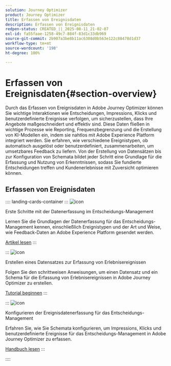 ```yaml
---
solution: Journey Optimizer
product: Journey Optimizer
title: Erfassen von Ereignisdaten
description: Erfassen von Ereignisdaten
redpen-status: CREATED_||_2025-08-11_21-02-07
exl-id: fa55faae-1258-49c7-884f-83d1c33db969
source-git-commit: 2b907a3be8b11ac6308d0b563e122c88478d1d37
workflow-type: tm+mt
source-wordcount: '198'
ht-degree: 100%

---
```


# Erfassen von Ereignisdaten{#section-overview}

Durch das Erfassen von Ereignisdaten in Adobe Journey Optimizer können Sie wichtige Interaktionen wie Entscheidungen, Impressions, Klicks und benutzerdefinierte Ereignisse verfolgen, um sicherzustellen, dass Ihre Angebote maßgeschneidert und effektiv sind. Diese Daten fließen in wichtige Prozesse wie Reporting, Frequenzbegrenzung und die Erstellung von KI-Modellen ein, indem sie nahtlos mit Adobe Experience Platform integriert werden. Sie erfahren, wie verschiedene Ereignistypen, ob automatisch ausgelöst oder benutzerdefiniert, zusammenarbeiten, um umsetzbares Feedback zu liefern. Von der Erstellung von Datensätzen bis zur Konfiguration von Schemata bildet jeder Schritt eine Grundlage für die Erfassung und Nutzung von Erkenntnissen, sodass Sie fundierte Entscheidungen treffen und Kundenerlebnisse mit Zuversicht optimieren können.

## Erfassen von Ereignisdaten

:::: landing-cards-container
:::
![icon](https://cdn.experienceleague.adobe.com/icons/book.svg?lang=de)

Erste Schritte mit der Datenerfassung im Entscheidungs-Management

Lernen Sie die Grundlagen der Datenerfassung für das Entscheidungs-Management kennen, einschließlich Ereignistypen und der Art und Weise, wie Feedback-Daten an Adobe Experience Platform gesendet werden.

[Artikel lesen](../using/offers/data-collection/data-collection.md)
:::

:::
![icon](https://cdn.experienceleague.adobe.com/icons/circle-play.svg?lang=de)

Erstellen eines Datensatzes zur Erfassung von Erlebnisereignissen

Folgen Sie den schrittweisen Anweisungen, um einen Datensatz und ein Schema für die Erfassung von Erlebnisereignissen in Adobe Journey Optimizer zu erstellen.

[Tutorial beginnen](../using/offers/data-collection/create-dataset.md)
:::

:::
![icon](https://cdn.experienceleague.adobe.com/icons/gear.svg?lang=de)

Konfigurieren der Ereignisdatenerfassung für das Entscheidungs-Management

Erfahren Sie, wie Sie Schemata konfigurieren, um Impressions, Klicks und benutzerdefinierte Ereignisse für das Entscheidungs-Management in Adobe Journey Optimizer zu erfassen.

[Handbuch lesen](../using/offers/data-collection/schema-requirement.md)
:::

::::
